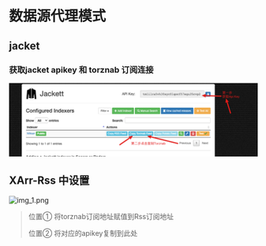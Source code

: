# 数据源代理模式

## jacket

### 获取jacket apikey 和 torznab 订阅连接
![img.png](../assets/jacket_proxy.png)


## XArr-Rss 中设置
![img_1.png](../assetsxarr-rss-jacket.png)
> 位置① 将torznab订阅地址赋值到Rss订阅地址
> 
> 位置② 将对应的apikey复制到此处
    